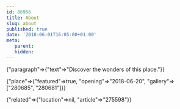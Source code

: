 ```yaml
---
id: 86956
title: About
slug: about
published: true
date: '2018-06-01T16:05:00+01:00'
meta:
   parent: 
   hidden:
---
```


{"paragraph"=>{"text"=>"Discover the wonders of this place."}}

{"place"=>{"featured"=>true, "opening"=>"2018-06-20", "gallery"=>["280685", "280681"]}}

{"related"=>{"location"=>nil, "article"=>"275598"}}